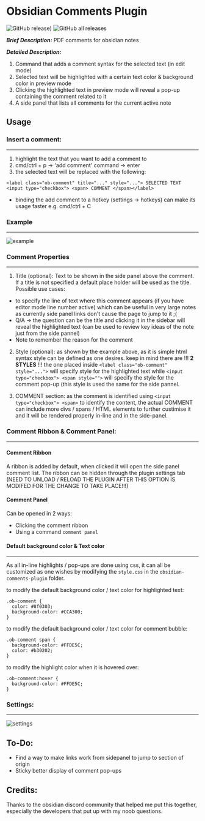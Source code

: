 # Obsidian Comments Plugin

![GitHub release)](https://img.shields.io/github/v/release/Darakah/obsidian-comments-plugin)
![GitHub all releases](https://img.shields.io/github/downloads/Darakah/obsidian-comments-plugin/total)

**_Brief Description:_** PDF comments for obsidian notes

**_Detailed Description:_**
1. Command that adds a comment syntax for the selected text (in edit mode)
2. Selected text will be highlighted with a certain text color & background color in preview mode
3. Clicking the highlighted text in preview mode will reveal a pop-up containing the comment related to it
4. A side panel that lists all comments for the current active note

## Usage

### Insert a comment:
----
1. highlight the text that you want to add a comment to
2. cmd/ctrl + p -> 'add comment' command -> enter
3. the selected text will be replaced with the following:

```<label class="ob-comment" title="..." style="..."> SELECTED TEXT <input type="checkbox"> <span> COMMENT </span></label>```

- binding the add comment to a hotkey (settings -> hotkeys) can make its usage faster e.g. cmd/ctrl + C

### Example
----
![example](https://raw.githubusercontent.com/Darakah/obsidian-comments-plugin/main/example_1.png)

### Comment Properties
----
1. Title (optional): Text to be shown in the side panel above the comment. If a title is not specified a default place holder will be used as the title. Possible use cases:
  - to specify the line of text where this comment appears (if you have editor mode line number active) which can be useful in very large notes as currently side panel links don't cause the page to jump to it ;(
  - Q/A -> the question can be the title and clicking it in the sidebar will reveal the highlighted text (can be used to review key ideas of the note just from the side pannel)
  - Note to remember the reason for the comment 

2. Style (optional): as shown by the example above, as it is simple html syntax style can be defined as one desires. keep in mind there are !!! **2 STYLES** !!! the one placed inside ```<label class="ob-comment" style="...">``` will specify style for the highlighted text while ```<input type="checkbox"> <span style="">``` will specify the style for the comment pop-up (this style is used the same for the side pannel. 

3. COMMENT section: as the comment is identified using ```<input type="checkbox"> <span>``` to identify the content, the actual COMMENT can include more divs / spans / HTML elements to further custimise it and it will be rendered properly in-line and in the side-panel.

### Comment Ribbon & Comment Panel:
----
#### Comment Ribbon

A ribbon is added by default, when clicked it will open the side panel comment list. The ribbon can be hidden through the plugin settings tab (NEED TO UNLOAD / RELOAD THE PLUGIN AFTER THIS OPTION IS MODIFED FOR THE CHANGE TO TAKE PLACE!!!)

#### Comment Panel
Can be opened in 2 ways:
- Clicking the comment ribbon
- Using a command `comment panel` 

#### Default background color & Text color
----
As all in-line highlights / pop-ups are done using css, it can all be customized as one wishes by modifying the `style.css` in the `obsidian-comments-plugin` folder. 

to modify the default background color / text color for highlighted text:
```
.ob-comment {
  color: #8f0303;
  background-color: #CCA300;
}
```
to modify the default background color / text color for comment bubble:

```
.ob-comment span {
  background-color: #FFDE5C;
  color: #b30202;
}
```

to modify the highlight color when it is hovered over:
```
.ob-comment:hover {
  background-color: #FFDE5C;
}
```

### Settings:
----
![settings](https://raw.githubusercontent.com/Darakah/obsidian-comments-plugin/main/settings.png)


## To-Do:
- Find a way to make links work from sidepanel to jump to section of origin
- Sticky better display of comment pop-ups

## Credits:
Thanks to the obsidian discord community that helped me put this together, especially the developers that put up with my noob questions.
